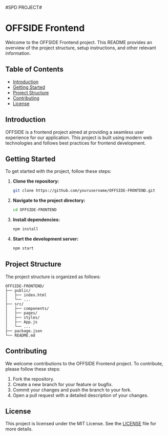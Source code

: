 #SPD PROJECT#
# OFFSIDE Frontend

Welcome to the OFFSIDE Frontend project. This README provides an overview of the project structure, setup instructions, and other relevant information.

## Table of Contents

- [Introduction](#introduction)
- [Getting Started](#getting-started)
- [Project Structure](#project-structure)
- [Contributing](#contributing)
- [License](#license)

## Introduction

OFFSIDE is a frontend project aimed at providing a seamless user experience for our application. This project is built using modern web technologies and follows best practices for frontend development.

## Getting Started

To get started with the project, follow these steps:

1. **Clone the repository:**
    ```bash
    git clone https://github.com/yourusername/OFFSIDE-FRONTEND.git
    ```
2. **Navigate to the project directory:**
    ```bash
    cd OFFSIDE-FRONTEND
    ```
3. **Install dependencies:**
    ```bash
    npm install
    ```
4. **Start the development server:**
    ```bash
    npm start
    ```

## Project Structure

The project structure is organized as follows:

```
OFFSIDE-FRONTEND/
├── public/
│   ├── index.html
│   └── ...
├── src/
│   ├── components/
│   ├── pages/
│   ├── styles/
│   ├── App.js
│   └── ...
├── package.json
└── README.md
```

## Contributing

We welcome contributions to the OFFSIDE Frontend project. To contribute, please follow these steps:

1. Fork the repository.
2. Create a new branch for your feature or bugfix.
3. Commit your changes and push the branch to your fork.
4. Open a pull request with a detailed description of your changes.

## License

This project is licensed under the MIT License. See the [LICENSE](LICENSE) file for more details.